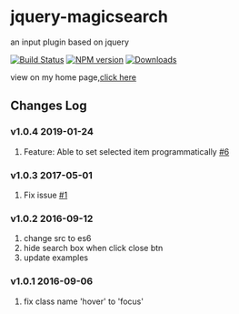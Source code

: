 # jquery-magicsearch

an input plugin based on jquery

[![Build Status](https://travis-ci.org/dingyi1993/jquery-magicsearch.svg?branch=master)](https://travis-ci.org/dingyi1993/jquery-magicsearch)
[![NPM version](https://img.shields.io/npm/v/magicsearch.svg)](https://www.npmjs.com/package/magicsearch)
[![Downloads](https://img.shields.io/npm/dt/magicsearch.svg)](https://www.npmjs.com/package/magicsearch)

view on my home page,[click here](https://www.dingyi1993.com/blog/magicsearch)

## Changes Log

### v1.0.4 2019-01-24

1. Feature: Able to set selected item programmatically [#6](https://github.com/dingyi1993/jquery-magicsearch/issues/6)

### v1.0.3 2017-05-01

1. Fix issue [#1](https://github.com/dingyi1993/jquery-magicsearch/issues/1)

### v1.0.2 2016-09-12

1. change src to es6
2. hide search box when click close btn
3. update examples

### v1.0.1 2016-09-06

1. fix class name 'hover' to 'focus'
